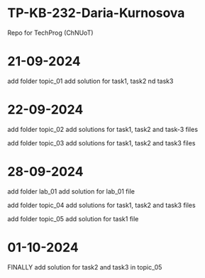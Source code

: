 # TP-KB-232-Daria-Kurnosova
Repo for TechProg (ChNUoT)

# 21-09-2024
add folder topic_01
add solution for task1, task2 nd task3

# 22-09-2024
add folder topic_02
add solutions for task1, task2 and task-3 files

add folder topic_03
add solutions for task1, task2 and task3 files

# 28-09-2024
add folder lab_01
add solution for lab_01 file

add folder topic_04
add solutions for task1, task2 and task3 files

add folder topic_05
add solution for task1 file

# 01-10-2024

FINALLY add solution for task2 and task3 in topic_05